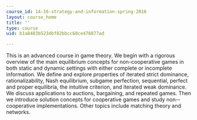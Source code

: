 ```yaml
---
course_id: 14-16-strategy-and-information-spring-2016
layout: course_home
title: ''
type: course
uid: b1a8483b5234bf82bbcc60ce476877ad

---
```

This is an advanced course in game theory. We begin with a rigorous overview of the main equilibrium concepts for non-­cooperative games in both static and dynamic settings with either complete or incomplete information. We define and explore properties of iterated strict dominance, rationalizability, Nash equilibrium, subgame perfection, sequential, perfect and proper equilibria, the intuitive criterion, and iterated weak dominance. We discuss applications to auctions, bargaining, and repeated games. Then we introduce solution concepts for cooperative games and study non-­cooperative implementations. Other topics include matching theory and networks.
